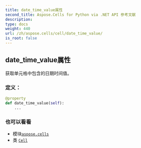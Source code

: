 ```yaml
---
title: date_time_value属性
second_title: Aspose.Cells for Python via .NET API 参考文献
description:
type: docs
weight: 440
url: /zh/aspose.cells/cell/date_time_value/
is_root: false
---
```

## date_time_value属性

获取单元格中包含的日期时间值。
### 定义：
```python
@property
def date_time_value(self):
    ...
```

### 也可以看看
* 模块[`aspose.cells`](../../)
* 类 [`Cell`](/cells/python-net/zh/aspose.cells/cell)
